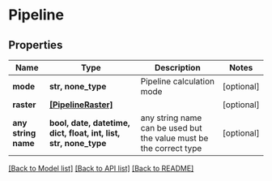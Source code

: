 # Pipeline


## Properties
Name | Type | Description | Notes
------------ | ------------- | ------------- | -------------
**mode** | **str, none_type** | Pipeline calculation mode | [optional] 
**raster** | [**[PipelineRaster]**](PipelineRaster.md) |  | [optional] 
**any string name** | **bool, date, datetime, dict, float, int, list, str, none_type** | any string name can be used but the value must be the correct type | [optional]

[[Back to Model list]](../README.md#documentation-for-models) [[Back to API list]](../README.md#documentation-for-api-endpoints) [[Back to README]](../README.md)


